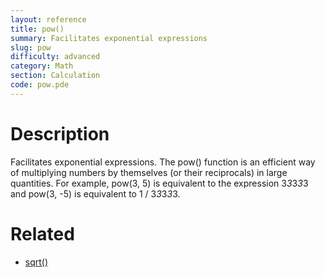 ```yaml
---
layout: reference
title: pow()
summary: Facilitates exponential expressions
slug: pow
difficulty: advanced
category: Math
section: Calculation
code: pow.pde
---
```


# Description

Facilitates exponential expressions. The pow() function is an efficient way of multiplying numbers by themselves (or their reciprocals) in large quantities. For example, pow(3, 5) is equivalent to the expression 3*3*3*3*3 and pow(3, -5) is equivalent to 1 / 3*3*3*3*3.
# Related

- [sqrt()](sqrt.html)

